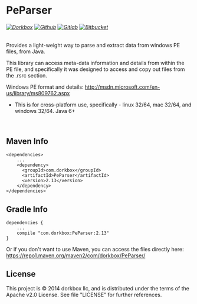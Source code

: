 PeParser
=========

###### [![Dorkbox](https://badge.dorkbox.com/dorkbox.svg "Dorkbox")](https://git.dorkbox.com/dorkbox/PeParser) [![Github](https://badge.dorkbox.com/github.svg "Github")](https://github.com/dorkbox/PeParser) [![Gitlab](https://badge.dorkbox.com/gitlab.svg "Gitlab")](https://gitlab.com/dorkbox/PeParser) [![Bitbucket](https://badge.dorkbox.com/bitbucket.svg "Bitbucket")](https://bitbucket.org/dorkbox/PeParser)

Provides a light-weight way to parse and extract data from windows PE files, from Java.

This library can access meta-data information and details from within the PE file, and specifically it was designed to access and copy out files from the .rsrc section. 

Windows PE format and details: http://msdn.microsoft.com/en-us/library/ms809762.aspx

- This is for cross-platform use, specifically - linux 32/64, mac 32/64, and windows 32/64. Java 6+


&nbsp; 
&nbsp; 

Maven Info
---------
```
<dependencies>
    ...
    <dependency>
      <groupId>com.dorkbox</groupId>
      <artifactId>PeParser</artifactId>
      <version>2.13</version>
    </dependency>
</dependencies>
```

Gradle Info
---------
````
dependencies {
    ...
    compile "com.dorkbox:PeParser:2.13"
}
````

Or if you don't want to use Maven, you can access the files directly here:  
https://repo1.maven.org/maven2/com/dorkbox/PeParser/  


License
---------
This project is © 2014 dorkbox llc, and is distributed under the terms of the Apache v2.0 License. See file "LICENSE" for further references.

